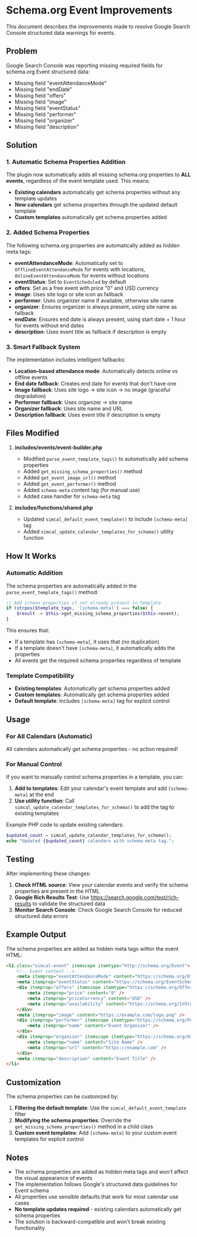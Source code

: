 # Schema.org Event Improvements

This document describes the improvements made to resolve Google Search Console structured data warnings for events.

## Problem

Google Search Console was reporting missing required fields for schema.org Event structured data:

- Missing field "eventAttendanceMode"
- Missing field "endDate" 
- Missing field "offers"
- Missing field "image"
- Missing field "eventStatus"
- Missing field "performer"
- Missing field "organizer"
- Missing field "description"

## Solution

### 1. Automatic Schema Properties Addition

The plugin now automatically adds all missing schema.org properties to **ALL events**, regardless of the event template used. This means:

- **Existing calendars** automatically get schema properties without any template updates
- **New calendars** get schema properties through the updated default template
- **Custom templates** automatically get schema properties added

### 2. Added Schema Properties

The following schema.org properties are automatically added as hidden meta tags:

- **eventAttendanceMode**: Automatically set to `OfflineEventAttendanceMode` for events with locations, `OnlineEventAttendanceMode` for events without locations
- **eventStatus**: Set to `EventScheduled` by default
- **offers**: Set as a free event with price "0" and USD currency
- **image**: Uses site logo or site icon as fallback
- **performer**: Uses organizer name if available, otherwise site name
- **organizer**: Ensures organizer is always present, using site name as fallback
- **endDate**: Ensures end date is always present, using start date + 1 hour for events without end dates
- **description**: Uses event title as fallback if description is empty

### 3. Smart Fallback System

The implementation includes intelligent fallbacks:

- **Location-based attendance mode**: Automatically detects online vs offline events
- **End date fallback**: Creates end date for events that don't have one
- **Image fallback**: Uses site logo → site icon → no image (graceful degradation)
- **Performer fallback**: Uses organizer → site name
- **Organizer fallback**: Uses site name and URL
- **Description fallback**: Uses event title if description is empty

## Files Modified

1. **includes/events/event-builder.php**
   - Modified `parse_event_template_tags()` to automatically add schema properties
   - Added `get_missing_schema_properties()` method
   - Added `get_event_image_url()` method  
   - Added `get_event_performer()` method
   - Added `schema-meta` content tag (for manual use)
   - Added case handler for `schema-meta` tag

2. **includes/functions/shared.php**
   - Updated `simcal_default_event_template()` to include `[schema-meta]` tag
   - Added `simcal_update_calendar_templates_for_schema()` utility function

## How It Works

### Automatic Addition
The schema properties are automatically added in the `parse_event_template_tags()` method:

```php
// Add schema properties if not already present in template
if (strpos($template_tags, '[schema-meta]') === false) {
    $result .= $this->get_missing_schema_properties($this->event);
}
```

This ensures that:
- If a template has `[schema-meta]`, it uses that (no duplication)
- If a template doesn't have `[schema-meta]`, it automatically adds the properties
- All events get the required schema properties regardless of template

### Template Compatibility
- **Existing templates**: Automatically get schema properties added
- **Custom templates**: Automatically get schema properties added  
- **Default template**: Includes `[schema-meta]` tag for explicit control

## Usage

### For All Calendars (Automatic)
All calendars automatically get schema properties - no action required!

### For Manual Control
If you want to manually control schema properties in a template, you can:

1. **Add to templates**: Edit your calendar's event template and add `[schema-meta]` at the end
2. **Use utility function**: Call `simcal_update_calendar_templates_for_schema()` to add the tag to existing templates

Example PHP code to update existing calendars:
```php
$updated_count = simcal_update_calendar_templates_for_schema();
echo "Updated {$updated_count} calendars with schema-meta tag.";
```

## Testing

After implementing these changes:

1. **Check HTML source**: View your calendar events and verify the schema properties are present in the HTML
2. **Google Rich Results Test**: Use https://search.google.com/test/rich-results to validate the structured data
3. **Monitor Search Console**: Check Google Search Console for reduced structured data errors

## Example Output

The schema properties are added as hidden meta tags within the event HTML:

```html
<li class="simcal-event" itemscope itemtype="http://schema.org/Event">
    <!-- Event content -->
    <meta itemprop="eventAttendanceMode" content="https://schema.org/OfflineEventAttendanceMode" />
    <meta itemprop="eventStatus" content="https://schema.org/EventScheduled" />
    <div itemprop="offers" itemscope itemtype="https://schema.org/Offer">
        <meta itemprop="price" content="0" />
        <meta itemprop="priceCurrency" content="USD" />
        <meta itemprop="availability" content="https://schema.org/InStock" />
    </div>
    <meta itemprop="image" content="https://example.com/logo.png" />
    <div itemprop="performer" itemscope itemtype="https://schema.org/Person">
        <meta itemprop="name" content="Event Organizer" />
    </div>
    <div itemprop="organizer" itemscope itemtype="https://schema.org/Organization">
        <meta itemprop="name" content="Site Name" />
        <meta itemprop="url" content="https://example.com" />
    </div>
    <meta itemprop="description" content="Event Title" />
</li>
```

## Customization

The schema properties can be customized by:

1. **Filtering the default template**: Use the `simcal_default_event_template` filter
2. **Modifying the schema properties**: Override the `get_missing_schema_properties()` method in a child class
3. **Custom event templates**: Add `[schema-meta]` to your custom event templates for explicit control

## Notes

- The schema properties are added as hidden meta tags and won't affect the visual appearance of events
- The implementation follows Google's structured data guidelines for Event schema
- All properties use sensible defaults that work for most calendar use cases
- **No template updates required** - existing calendars automatically get schema properties
- The solution is backward-compatible and won't break existing functionality